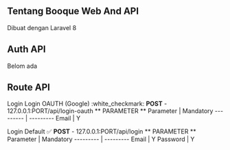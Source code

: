 ## Tentang Booque Web And API
Dibuat dengan Laravel 8 

## Auth API
Belom ada

## Route API
Login
	Login OAUTH (Google) :white_checkmark:
    **POST** - 127.0.0.1:PORT/api/login-oauth
    ** PARAMETER **
Parameter | Mandatory
--------- | ---------
Email | Y

Login Default :white_check_mark:
**POST** - 127.0.0.1:PORT/api/login
** PARAMETER **
Parameter | Mandatory
--------- | ---------
Email | Y
Password | Y
